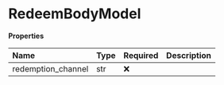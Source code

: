# RedeemBodyModel

**Properties**

| Name               | Type | Required | Description |
| :----------------- | :--- | :------- | :---------- |
| redemption_channel | str  | ❌       |             |

<!-- This file was generated by liblab | https://liblab.com/ -->
